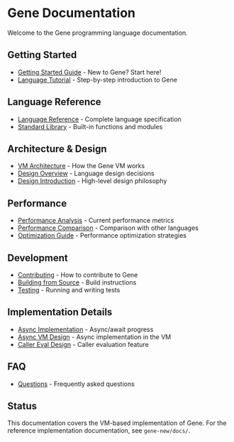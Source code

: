 # Gene Documentation

Welcome to the Gene programming language documentation.

## Getting Started

- [Getting Started Guide](getting-started.md) - New to Gene? Start here!
- [Language Tutorial](tutorial.md) - Step-by-step introduction to Gene

## Language Reference

- [Language Reference](language-reference.md) - Complete language specification
- [Standard Library](stdlib.md) - Built-in functions and modules

## Architecture & Design

- [VM Architecture](architecture.md) - How the Gene VM works
- [Design Overview](design.md) - Language design decisions
- [Design Introduction](design-intro.md) - High-level design philosophy

## Performance

- [Performance Analysis](performance_analysis.md) - Current performance metrics
- [Performance Comparison](performance_comparison.md) - Comparison with other languages
- [Optimization Guide](optimization.md) - Performance optimization strategies

## Development

- [Contributing](contributing.md) - How to contribute to Gene
- [Building from Source](building.md) - Build instructions
- [Testing](testing.md) - Running and writing tests

## Implementation Details

- [Async Implementation](async_implementation_progress.md) - Async/await progress
- [Async VM Design](async_vm_design.md) - Async implementation in the VM
- [Caller Eval Design](caller_eval_design.md) - Caller evaluation feature

## FAQ

- [Questions](questions.md) - Frequently asked questions

## Status

This documentation covers the VM-based implementation of Gene. For the reference implementation documentation, see `gene-new/docs/`.